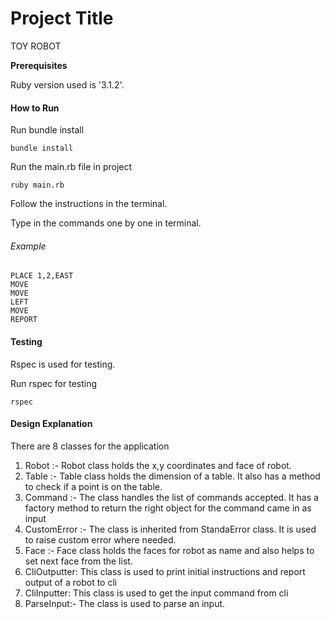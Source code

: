 Project Title
===================

TOY ROBOT


**Prerequisites**

Ruby version used is '3.1.2'.

#### How to Run


Run bundle install

``````
bundle install
``````
Run the main.rb file in project

````
ruby main.rb
````
Follow the instructions in the terminal.

Type in the commands one by one  in terminal.

###### Example
    PLACE 1,2,EAST
    MOVE
    MOVE
    LEFT
    MOVE
    REPORT

#### Testing

Rspec is used for testing.

Run rspec for testing

````
rspec
````

#### Design Explanation
There are 8 classes for the application
1. Robot :- Robot class holds the x,y coordinates and face of robot.
2. Table :- Table class holds the dimension of a table. It also has a method to check if a point is on the table. 
3. Command :-  The class handles the list of commands accepted. It has a factory method to return the right object for the command came in as input
4. CustomError :- The class is inherited from StandaError class. It is used to raise custom error where needed.
6. Face :- Face class holds the faces for robot as name and also helps to set next face from the list.
7. CliOutputter: This class is used to print initial instructions and report output of a robot to cli 
8. CliInputter: This class is used to get the input command from cli
8. ParseInput:- The class is used to parse an input. 